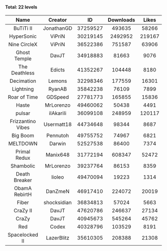 #### Total: 22 levels

| Name | Creator | ID | Downloads | Likes |
|:---:|:---:|:---:|:---:|:---:|
| BuTiTi II | JonathanGD | 37259527 | 493635 | 58266
| HyperSonic | ViPriN | 30219145 | 2492952 | 219167
| Nine CircleX | ViPriN | 36522386 | 751587 | 63906
| Ghost Temple | DavJT | 34918883 | 81663 | 9076
| The Deathless | Edicts | 41352267 | 104448 | 8180
| Decimation | Lemons | 32298346 | 177559 | 16301
| Lightning | RyanAB | 35842238 | 76109 | 7899
| Roar of Time | GDSpeed | 27781773 | 165855 | 15836
| Haste | MrLorenzo | 49460062 | 50438 | 4491
| pulsar | iIAkariIi | 36099108 | 248959 | 120117
| Frizzantino Vibes | Usermatt18 | 44734648 | 98344 | 8687
| Big Boom | Pennutoh | 49755752 | 74967 | 6821
| MELTDOWN | Darwin | 52527538 | 86400 | 7374
| Primal Redux | Manix648 | 31772194 | 608347 | 52472
| Shambolic | MrLorenzo | 39237764 | 86153 | 8359
| Death Breaker | lioleo | 49470094 | 19223 | 1314
| ObamA RebirtH | DanZmeN | 46917410 | 224072 | 20019
| Fiber | shocksidian | 36834813 | 57024 | 5663
| CraZy II | DavJT | 47620786 | 246637 | 27134
| CraZy | DavJT | 40945673 | 545264 | 45762
| Red | Codex | 40328796 | 103529 | 8191
| Spacelocked II | LazerBlitz | 35610305 | 208388 | 21308
